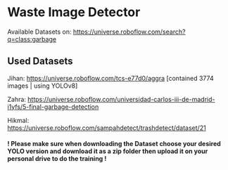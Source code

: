 # Waste Image Detector

Available Datasets on: https://universe.roboflow.com/search?q=class:garbage


## Used Datasets

Jihan: https://universe.roboflow.com/tcs-e77d0/aggra [contained 3774 images | using YOLOv8]

Zahra: https://universe.roboflow.com/universidad-carlos-iii-de-madrid-i1yfs/5-final-garbage-detection

Hikmal: https://universe.roboflow.com/sampahdetect/trashdetect/dataset/21

#### ! Please make sure when downloading the Dataset choose your desired YOLO version and download it as a zip folder then upload it on your personal drive to do the training !
